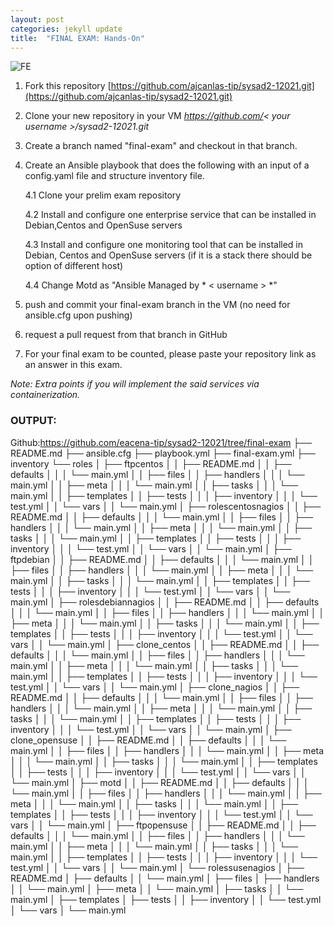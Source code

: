 ```yaml
---
layout: post
categories: jekyll update
title:  "FINAL EXAM: Hands-On"
---
```

![FE](https://user-images.githubusercontent.com/75419236/104277678-372d7480-54e2-11eb-9ef0-5074969f62b8.png)
1. Fork this repository [https://github.com/ajcanlas-tip/sysad2-12021.git](https://github.com/ajcanlas-tip/sysad2-12021.git)

2. Clone your new repository in your VM *https://github.com/< your username >/sysad2-12021.git*

3. Create a branch named "final-exam" and checkout in that branch.

4. Create an Ansible playbook that does the following with an input of a config.yaml file and structure inventory file.

	 4.1 Clone your prelim exam repository

	 4.2 Install and configure one enterprise service that can be installed in Debian,Centos and OpenSuse servers

	 4.3 Install and configure one monitoring tool that can be installed in Debian, Centos and OpenSuse servers (if it is a stack there should be option of different host)

	 4.4 Change Motd as "Ansible Managed by * < username > *"

5. push and commit your final-exam branch in the VM (no need for ansible.cfg upon pushing)

6. request a pull request from that branch in GitHub

7. For your final exam to be counted, please paste your repository link as an answer in this exam.

*Note: Extra points if you will implement the said services via containerization.*  

### OUTPUT:  
Github:https://github.com/eacena-tip/sysad2-12021/tree/final-exam
├── README.md
├── ansible.cfg
├── playbook.yml
├── final-exam.yml
├── inventory
└── roles
│ ├── ftpcentos
│ │   ├── README.md
│ │   ├── defaults
│ │   │   └── main.yml
│ │   ├── files
│ │   ├── handlers
│ │   │   └── main.yml
│ │   ├── meta
│ │   │   └── main.yml
│ │   ├── tasks
│ │   │   └── main.yml
│ │   ├── templates
│ │   ├── tests
│ │   │   ├── inventory
│ │   │   └── test.yml
│ │   └── vars
│ │   └── main.yml
│ ├── rolescentosnagios
│ │   ├── README.md
│ │   ├── defaults
│ │   │   └── main.yml
│ │   ├── files
│ │   ├── handlers
│ │   │   └── main.yml
│ │   ├── meta
│ │   │   └── main.yml
│ │   ├── tasks
│ │   │   └── main.yml
│ │   ├── templates
│ │   ├── tests
│ │   │   ├── inventory
│ │   │   └── test.yml
│ │   └── vars
│ │   └── main.yml
│ ├── ftpdebian
│ │   ├── README.md
│ │   ├── defaults
│ │   │   └── main.yml
│ │   ├── files
│ │   ├── handlers
│ │   │   └── main.yml
│ │   ├── meta
│ │   │   └── main.yml
│ │   ├── tasks
│ │   │   └── main.yml
│ │   ├── templates
│ │   ├── tests
│ │   │   ├── inventory
│ │   │   └── test.yml
│ │   └── vars
│ │   └── main.yml
│ ├── rolesdebiannagios
│ │   ├── README.md
│ │   ├── defaults
│ │   │   └── main.yml
│ │   ├── files
│ │   ├── handlers
│ │   │   └── main.yml
│ │   ├── meta
│ │   │   └── main.yml
│ │   ├── tasks
│ │   │   └── main.yml
│ │   ├── templates
│ │   ├── tests
│ │   │   ├── inventory
│ │   │   └── test.yml
│ │   └── vars
│ │   └── main.yml
│ ├── clone_centos
│ │   ├── README.md
│ │   ├── defaults
│ │   │   └── main.yml
│ │   ├── files
│ │   ├── handlers
│ │   │   └── main.yml
│ │   ├── meta
│ │   │   └── main.yml
│ │   ├── tasks
│ │   │   └── main.yml
│ │   ├── templates
│ │   ├── tests
│ │   │   ├── inventory
│ │   │   └── test.yml
│ │   └── vars
│ │   └── main.yml
│ ├── clone_nagios
│ │   ├── README.md
│ │   ├── defaults
│ │   │   └── main.yml
│ │   ├── files
│ │   ├── handlers
│ │   │   └── main.yml
│ │   ├── meta
│ │   │   └── main.yml
│ │   ├── tasks
│ │   │   └── main.yml
│ │   ├── templates
│ │   ├── tests
│ │   │   ├── inventory
│ │   │   └── test.yml
│ │   └── vars
│ │   └── main.yml
│ ├── clone_opensuse
│ │   ├── README.md
│ │   ├── defaults
│ │   │   └── main.yml
│ │   ├── files
│ │   ├── handlers
│ │   │   └── main.yml
│ │   ├── meta
│ │   │   └── main.yml
│ │   ├── tasks
│ │   │   └── main.yml
│ │   ├── templates
│ │   ├── tests
│ │   │   ├── inventory
│ │   │   └── test.yml
│ │   └── vars
│ │   └── main.yml
│ ├── motd
│ │   ├── README.md
│ │   ├── defaults
│ │   │   └── main.yml
│ │   ├── files
│ │   ├── handlers
│ │   │   └── main.yml
│ │   ├── meta
│ │   │   └── main.yml
│ │   ├── tasks
│ │   │   └── main.yml
│ │   ├── templates
│ │   ├── tests
│ │   │   ├── inventory
│ │   │   └── test.yml
│ │   └── vars
│ │   └── main.yml
│ ├── ftpopensuse
│ │   ├── README.md
│ │   ├── defaults
│ │   │   └── main.yml
│ │   ├── files
│ │   ├── handlers
│ │   │   └── main.yml
│ │   ├── meta
│ │   │   └── main.yml
│ │   ├── tasks
│ │   │   └── main.yml
│ │   ├── templates
│ │   ├── tests
│ │   │   ├── inventory
│ │   │   └── test.yml
│ │   └── vars
│ │   └── main.yml
│ └── rolessusenagios
│ ├── README.md
│ ├── defaults
│ │   └── main.yml
│ ├── files
│ ├── handlers
│ │   └── main.yml
│ ├── meta
│ │   └── main.yml
│ ├── tasks
│ │   └── main.yml
│ ├── templates
│ ├── tests
│ │   ├── inventory
│ │   └── test.yml
│ └── vars
│ └── main.yml
